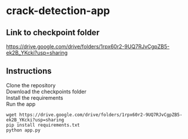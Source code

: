 # crack-detection-app

## Link to checkpoint folder 

https://drive.google.com/drive/folders/1rpx60r2-9UQ7RJvCgpZB5-ek2B_YKcki?usp=sharing


## Instructions 
Clone the repository \
Download the checkpoints folder \
Install the requirements \
Run the app 

~~~
wget https://drive.google.com/drive/folders/1rpx60r2-9UQ7RJvCgpZB5-ek2B_YKcki?usp=sharing
pip install requirements.txt
python app.py
~~~

